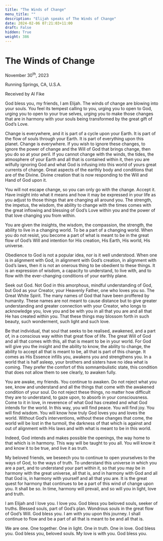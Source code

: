 ```yaml
---
title: "The Winds of Change"
menu_title: ""
description: "Elijah speaks of The Winds of Change"
date: 2024-02-06 07:21:03+11:00
draft: False
hidden: True
weight: 386
---
```

# The Winds of Change

November 30<sup>th</sup>, 2023

Running Springs, CA, U.S.A.

Received by Al Fike  



God bless you, my friends, I am Elijah. The winds of change are blowing into your souls. You feel its tempest calling to you, urging you to open to God, urging you to open to your true selves, urging you to make those changes that are in harmony with your souls being transformed by the great gift of God’s Love. 

Change is everywhere, and it is part of a cycle upon your Earth. It is part of the flow of souls through your Earth. It is part of everything upon this planet. Change is everywhere. If you wish to ignore these changes, to ignore the power of change and the Will of God that brings change, then you do so at your peril. If you cannot change with the winds, the tides, the atmosphere of your Earth and all that is contained within it, then you are wilfully ignoring God and what God is infusing into this world of yours great currents of change. Great aspects of the earthly body and conditions that are of the Divine. Divine creation that is now responding to the Will and Hand of God upon it. 

You will not escape change, so you can only go with the change. Accept it. Have insight into what it means and how it may be expressed in your life as you adjust to those things that are changing all around you. The strength, the impetus, the wisdom, the ability to change with the times comes with the great inflowing and blessing of God’s Love within you and the power of that love changing you from within. 

You are given the insights, the wisdom, the compassion, the strength, the ability to live in a changing world. To be a part of a changing world. When you do not resist, you become a part of what is meant to be in the great flow of God’s Will and intention for His creation, His Earth, His world, His universe. 

Obedience to God is not a popular idea, nor is it well understood. When one is in alignment with God, in alignment with God’s creation, in alignment with God’s laws, then it is not an onerous thing to be obedient to these things. It is an expression of wisdom, a capacity to understand, to live with, and to flow with the ever-changing conditions of your earthly plane. 

Seek out God. Not God in this amorphous, mindful understanding of God, but God as your Creator, your Heavenly Father, one who loves you so. The Great White Spirit. The many names of God that have been proffered by humanity. These names are not meant to cause distance but to give greater understanding and greater connection with your Creator, who longs to acknowledge you, love you and be with you in all that you are and all that He has created within you. That these things may blossom forth in such beauty, such wonderment, such light and such love. 

Be that individual, that soul that seeks to be realised, awakened, and a part of, in a conscious way within that great flow of life. The great Will of God and all that comes with this, all that is meant to be in your world. For God will give you the insight and the ability to know, the ability to change, the ability to accept all that is meant to be, all that is part of this change. It comes as His Essence infills you, awakens you and strengthens you. In a world that is half asleep, your brothers and sisters have no idea what is coming. They prefer the comfort of this somnambulistic state, this condition that does not allow them to see clearly, to awaken fully. 

You are awake, my friends. You continue to awaken. Do not reject what you see, know and understand and all the things that come with the awakened condition of your soul. Do not reject these things, no matter how difficult they are to understand, to gaze upon, to absorb in your consciousness. Come to it in love, in reverence of what God has created and what God intends for the world. In this way, you will find peace. You will find joy. You will find wisdom. You will know how truly God loves you and loves the world. Without God’s interventions, without these changes that come, the world will be lost in the turmoil, the darkness of that which is against and out of alignment with His laws and with what is meant to be in this world. 

Indeed, God intends and makes possible the openings, the way home to that which is in harmony. This way will be taught to you all. You will know it and know it to be true, and live it as truth. 

My beloved friends, we beseech you to continue to open yourselves to the ways of God, to the ways of truth. To understand this universe in which you are a part, and to understand your part within it, so that you may be in harmony with the great universe, all that is, and in harmony with God and all that God is, in harmony with yourself and all that you are. It is the great quest for harmony that continues to be a part of this wind of change upon you. It shall be so. In time, harmony will prevail, and so will you in light, love and truth. 

I am Elijah and I love you. I love you. God bless you beloved souls, seeker of truths. Blessed souls, part of God’s plan. Wondrous souls in the great flow of God’s Will. God bless you. I am with you upon this journey. I shall continue to flow and be a part of all that is meant to be and all that is. 

We are one. One together. One in light. One in truth. One in love. God bless you. God bless you, beloved souls. My love is with you. God bless you.